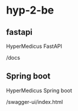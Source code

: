 # hyp-2-be

## fastapi

HyperMedicus FastAPI

/docs

## Spring boot

HyperMedicus Spring boot

/swagger-ui/index.html